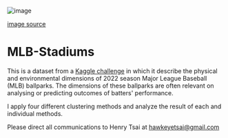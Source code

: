 ![image](https://github.com/hawkeyedatatsai/MLB-Stadiums/assets/126204698/4b32007d-28b5-482c-a94e-01bc3d17518c)

[image source](https://www.imdb.com/title/tt11312618/?ref_=tt_mv_close)

# MLB-Stadiums

This is a dataset from a [Kaggle challenge](https://www.kaggle.com/datasets/paulrjohnson/mlb-ballparks) in which it describe the physical and environmental dimensions of 2022 season Major League Baseball (MLB) ballparks. The dimensions of these ballparks are often relevant on analysing or predicting outcomes of batters' performance.

I apply four different clustering methods and analyze the result of each and individual methods. 

Please direct all communications to Henry Tsai at hawkeyetsai@gmail.com
